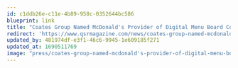 ```yaml
---
id: c1ddb26e-c11e-4b89-958c-0352644bc586
blueprint: link
title: "Coates Group Named McDonald's Provider of Digital Menu Board Content Management System"
redirect: 'https://www.qsrmagazine.com/news/coates-group-named-mcdonalds-provider-digital-menu-board-content-management-system'
updated_by: 481974df-e3f1-46c6-9945-1e609185f271
updated_at: 1690511769
image: "press/coates-group-named-mcdonald's-provider-of-digital-menu-board-content-management-system.png"
---
```

